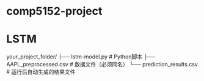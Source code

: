 # comp5152-project

# LSTM
your_project_folder/
├── lstm-model.py         # Python脚本
├── AAPL_preprocessed.csv # 数据文件（必须同名）
└── prediction_results.csv # 运行后自动生成的结果文件
